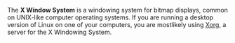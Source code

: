The **X Window System** is a windowing system for bitmap displays, common on UNIX-like computer operating systems. If you are running a desktop version of Linux on one of your computers, you are mostlikely using [Xorg](?Xorg), a server for the X Windowing System.

